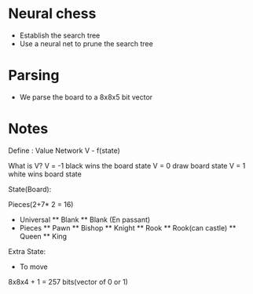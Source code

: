 # Neural chess
* Establish the search tree
* Use a neural net to prune the search tree
 
# Parsing
- We parse the board to a 8x8x5 bit vector

# Notes

Define : Value Network
V - f(state)

What is V?
V = -1 black wins the board state
V = 0 draw board state
V = 1 white wins board state



State(Board):

Pieces(2+7* 2 = 16)

* Universal
** Blank
** Blank (En passant)
* Pieces
** Pawn
** Bishop
** Knight
** Rook
** Rook(can castle)
** Queen
** King

Extra State:
* To move

8x8x4 +  1 = 257 bits(vector of 0 or 1)
